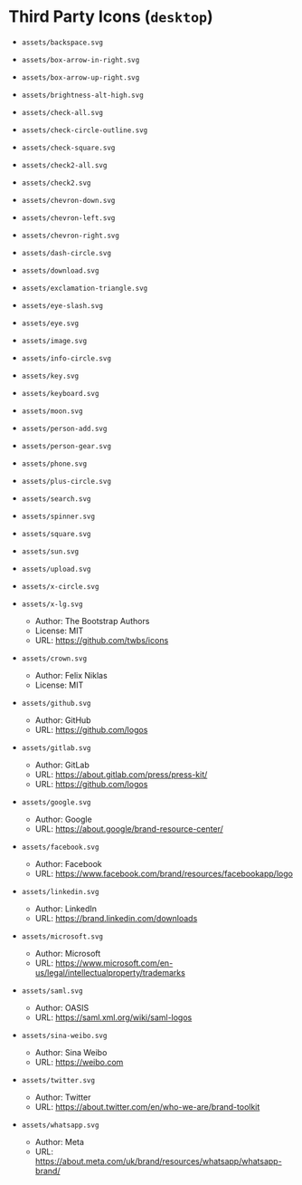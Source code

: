 # Third Party Icons (`desktop`)

- `assets/backspace.svg`
- `assets/box-arrow-in-right.svg`
- `assets/box-arrow-up-right.svg`
- `assets/brightness-alt-high.svg`
- `assets/check-all.svg`
- `assets/check-circle-outline.svg`
- `assets/check-square.svg`
- `assets/check2-all.svg`
- `assets/check2.svg`
- `assets/chevron-down.svg`
- `assets/chevron-left.svg`
- `assets/chevron-right.svg`
- `assets/dash-circle.svg`
- `assets/download.svg`
- `assets/exclamation-triangle.svg`
- `assets/eye-slash.svg`
- `assets/eye.svg`
- `assets/image.svg`
- `assets/info-circle.svg`
- `assets/key.svg`
- `assets/keyboard.svg`
- `assets/moon.svg`
- `assets/person-add.svg`
- `assets/person-gear.svg`
- `assets/phone.svg`
- `assets/plus-circle.svg`
- `assets/search.svg`
- `assets/spinner.svg`
- `assets/square.svg`
- `assets/sun.svg`
- `assets/upload.svg`
- `assets/x-circle.svg`
- `assets/x-lg.svg`

  - Author: The Bootstrap Authors
  - License: MIT
  - URL: https://github.com/twbs/icons

- `assets/crown.svg`
  - Author: Felix Niklas
  - License: MIT

- `assets/github.svg`

  - Author: GitHub
  - URL: https://github.com/logos

- `assets/gitlab.svg`

  - Author: GitLab
  - URL: https://about.gitlab.com/press/press-kit/
  - URL: https://github.com/logos

- `assets/google.svg`

  - Author: Google
  - URL: https://about.google/brand-resource-center/

- `assets/facebook.svg`

  - Author: Facebook
  - URL: https://www.facebook.com/brand/resources/facebookapp/logo

- `assets/linkedin.svg`

  - Author: LinkedIn
  - URL: https://brand.linkedin.com/downloads

- `assets/microsoft.svg`

  - Author: Microsoft
  - URL: https://www.microsoft.com/en-us/legal/intellectualproperty/trademarks

- `assets/saml.svg`

  - Author: OASIS
  - URL: https://saml.xml.org/wiki/saml-logos

- `assets/sina-weibo.svg`

  - Author: Sina Weibo
  - URL: https://weibo.com

- `assets/twitter.svg`

  - Author: Twitter
  - URL: https://about.twitter.com/en/who-we-are/brand-toolkit

- `assets/whatsapp.svg`
  - Author: Meta
  - URL: https://about.meta.com/uk/brand/resources/whatsapp/whatsapp-brand/
